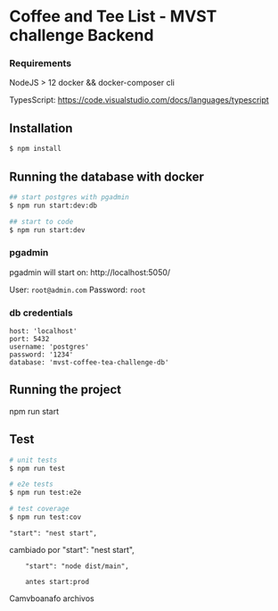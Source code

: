 # Coffee and Tee List - MVST challenge Backend

### Requirements

NodeJS > 12
docker && docker-composer cli

TypesScript: https://code.visualstudio.com/docs/languages/typescript

## Installation

```bash
$ npm install
```

## Running the database with docker

```bash
## start postgres with pgadmin
$ npm run start:dev:db

## start to code
$ npm run start:dev
```

### pgadmin

pgadmin will start on: http://localhost:5050/

User: `root@admin.com`
Password: `root`

### db credentials

```
host: 'localhost'
port: 5432
username: 'postgres'
password: '1234'
database: 'mvst-coffee-tea-challenge-db'
```

## Running the project

npm run start

## Test

```bash
# unit tests
$ npm run test

# e2e tests
$ npm run test:e2e

# test coverage
$ npm run test:cov
```

    "start": "nest start",

cambiado
por
"start": "nest start",

        "start": "node dist/main",

        antes start:prod

Camvboanafo archivos

